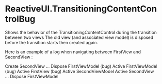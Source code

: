 # ReactiveUI.TransitioningContentControlBug
Shows the behavior of the TransitioningContentControl during the transition between two views
The old view (and associated view model) is disposed before the transition starts then created again.

Here is an example of a log when navigating between FirstView and SecondView :

Create SecondView
...
Dispose FirstViewModel (bug)
Active FirstViewModel (bug)
Active FirstView (bug)
Active SecondViewModel
Active SecondView
...
Dispose FirstViewModel
